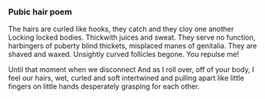 ### Pubic hair poem

The hairs are curled like hooks, they catch
and they cloy one another 
Locking locked bodies.
Thickwith juices and sweat.
They serve no function, harbingers of puberty
blind thickets, misplaced manes of genitalia.
They are shaved and waxed.
Unsightly curved follicles begone.
You repulse me!

Until that moment when we disconnect
And as I roll over, off of your body,
I feel our hairs, wet, curled and soft
intertwined and pulling apart like
little fingers on little hands desperately
grasping for each other.